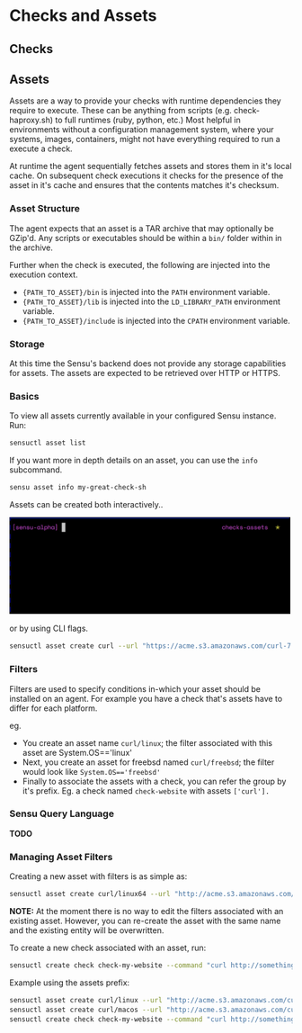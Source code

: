 # Checks and Assets

## Checks

## Assets

Assets are a way to provide your checks with runtime dependencies they require
to execute. These can be anything from scripts (e.g. check-haproxy.sh) to
full runtimes (ruby, python, etc.) Most helpful in environments without a
configuration management system, where your systems, images, containers, might
not have everything required to run a execute a check.

At runtime the agent sequentially fetches assets and stores them in it's local
cache. On subsequent check executions it checks for the presence of the asset in
it's cache and ensures that the contents matches it's checksum.

### Asset Structure

The agent expects that an asset is a TAR archive that may optionally be GZip'd.
Any scripts or executables should be within a `bin/` folder within in the
archive.

Further when the check is executed, the following are injected into the
execution context.

- `{PATH_TO_ASSET}/bin` is injected into the `PATH` environment variable.
- `{PATH_TO_ASSET}/lib` is injected into the `LD_LIBRARY_PATH` environment variable.
- `{PATH_TO_ASSET}/include` is injected into the `CPATH` environment variable.

### Storage

At this time the Sensu's backend does not provide any storage capabilities for
assets. The assets are expected to be retrieved over HTTP or HTTPS.

### Basics

To view all assets currently available in your configured Sensu instance. Run:

```sh
sensuctl asset list
```

If you want more in depth details on an asset, you can use the `info`
subcommand.

```sh
sensu asset info my-great-check-sh
```

Assets can be created both interactively..

<img src="assets/sensuctl-asset-create.gif" alt="create asset" width="500px" />

or by using CLI flags.

```sh
sensuctl asset create curl --url "https://acme.s3.amazonaws.com/curl-7.52.1.tar" --sha512 d940d3975051f7cb70c28bbf4b45cf4805b5113d44c96ed120e4a8a6206e55ed3fcdabb37158e3989d24267d9e185896e872ab7b10571edc90b62c0a20512346
```

### Filters

Filters are used to specify conditions in-which your asset should be installed
on an agent. For example you have a check that's assets have to differ for each
platform.

eg.

- You create an asset name `curl/linux`; the filter associated with this
  asset are System.OS=='linux'
- Next, you create an asset for freebsd named `curl/freebsd`; the filter would
  look like `System.OS=='freebsd'`
- Finally to associate the assets with a check, you can refer the group by it's
  prefix. Eg. a check named `check-website` with assets `['curl'].`

### Sensu Query Language

**TODO**

### Managing Asset Filters

Creating a new asset with filters is as simple as:

```sh
sensuctl asset create curl/linux64 --url "http://acme.s3.amazonaws.com/curl-7-linux.tar" --sha512 XXX --filter "System.OS=='linux'" --filter "System.Arch == 'amd64'"
```
**NOTE:** At the moment there is no way to edit the filters associated with an
existing asset. However, you can re-create the asset with the same name and the
existing entity will be overwritten.

To create a new check associated with an asset, run:

```sh
sensuctl create check check-my-website --command "curl http://something" --runtime-asset ruby24,python31
```

Example using the assets prefix:

```sh
sensuctl asset create curl/linux --url "http://acme.s3.amazonaws.com/curl-7-linux.tar" --sha512 XXX --filter "System.OS=='linux'" --filter "System.Arch == 'amd64'"
sensuctl asset create curl/macos --url "http://acme.s3.amazonaws.com/curl-7-macos.tar" --sha512 XXX --filter "System.OS=='macos'" --filter "System.Arch == 'amd64'"
sensuctl create check check-my-website --command "curl http://something" --runtime-asset curl # by using prefix captures both assets
```
